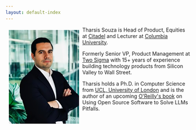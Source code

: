 ```yaml
---
layout: default-index
---
```

<img style="width=244px;height=356px;float:left;padding:9px;"
src="/image/Tharsis.png" alt="profile picture" width="192" height="256">

Tharsis Souza is Head of Product, Equities at [Citadel](https://www.citadel.com/) and Lecturer at [Columbia University](https://www.columbia.edu/). 

Formerly Senior VP, Product Management at [Two Sigma](https://www.twosigma.com) with 15+ years of experience building technology products from Silicon Valley to Wall Street.

Tharsis holds a Ph.D. in Computer Science from [UCL, University of London](https://www.ucl.ac.uk/) and is the author of an upcoming [O'Reilly's book](https://www.tamingllms.com) on Using Open Source Software to Solve LLMs Pitfalls.

